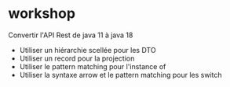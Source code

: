 # workshop
Convertir l'API Rest de java 11 à java 18
- Utiliser un hiérarchie scellée pour les DTO
- Utiliser un record pour la projection
- Utiliser le pattern matching pour l'instance of
- Utiliser la syntaxe arrow et le pattern matching pour les switch

